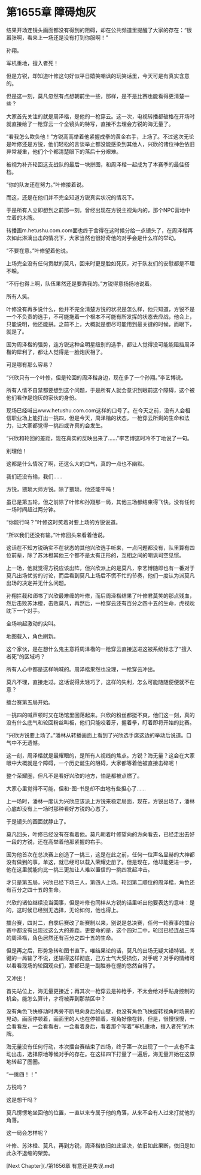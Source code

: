 # 第1655章 障碍炮灰

结果开场连镜头画面都没有得到的阻碍，却在公共频道里提醒了大家的存在：“很嚣张啊，看来上一场还是没有打到你服啊！”

孙翔。

军机重地，擅入者死！

但是方锐，却知道叶修这句好似平日嬉笑嘲讽的玩笑话里，今天可是有真实含意的。

但是这一刻，莫凡忽然有点想朝前坐一些，那样，是不是比赛也能看得更清楚一些？

大家首先关注的就是周泽楷，是他的一枪穿云。这一次，电视转播都破格在开场时就直接给了一枪穿云一个全镜头的特写，直接不去理会方锐的海无量了。

“看我怎么欺负他！”方锐高高举着他紧握成拳的黄金右手，上场了。不过这次无论是叶修还是方锐，他们轻松的言谈举止都没能感染到其他人，兴欣的诸位神色依旧异常凝重，他们个个都清楚眼下的落后十分艰难。

被视为补齐轮回这支战队的最后一块拼图，和周泽楷一起成为了本赛季的最佳搭档。

“你的队友还在努力。”叶修接着说。

而这，还是在他们并不完全知道方锐真实状况的情况下。

于是所有人立即想到之前那一刻，曾经出现在方锐主视角内的，那个NPC营地中立着的木牌。

转播画m.hetushu.com.com面也终于舍得在这时候分给一点镜头了，在周泽楷再次如此淋漓出击的情况下，大家当然也很好奇他的对手会是什么样的举动。

“不要在意。”叶修望着他说。

上场完全没有任何贡献的莫凡，回来时更是脸如死灰，对于队友们的安慰都是不理不睬。

“不行也得上啊，队伍果然还是要靠我的。”方锐得意扬扬地说着。

所有人笑。

叶修没有再多说什么，他并不完全清楚方锐的状况是怎么样，他只知道，方锐不是一个不负责的选手，不可能拖着一个根本不可能有所发挥的状态去应战，他会上，只能说明，他还能拼。之前不上，大概就是想尽可能用到最关键的时候，而眼下，就是了。

因为周泽楷的强势，连方锐这种全明星级别的选手，都让人觉得没可能能阻挡周泽楷的犀利了，都让人觉得是一脸炮灰相了。

可是哪有那么容易？

“兴欣只有一个叶修，但是轮回的周泽楷身边，现在多了一个孙翔。”李艺博说。

所有人情不自禁都要想到这个问题，于是所有人就会意识到眼前这个障碍，这个被他们看作是炮灰的家伙的身份。

现场已经喊出www.hetushu.com.com这样的口号了。在今天之前，没有人会相信职业场上能打出一挑四，但是今天，周泽楷的状态，一枪穿云所剩的生命和法力，让大家都觉得一挑四或许真的会发生。

“兴欣和轮回的差距，现在真实的反映出来了……”李艺博这时冷不丁地说了一句。

别理他！

这都是什么情况了啊，还这么大的口气，真的一点也不幽默。

我们还没有输，我们……

方锐，猥琐大师方锐。除了猥琐，他还能干吗！

虽已是第五轮，但之前除了叶修和孙翔那一局，其他三场都结束得飞快。没有任何一场时间超过两分钟。

“你能行吗？”叶修这时笑着对要上场的方锐说道。

“所以我们还没有输。”叶修回头来看着他说。

这话在不知方锐确实不在状态的其他兴欣选手听来，一点问题都没有，队里算有四位前辈，除了苏沐橙其他三个都不是太有正形的，互相之间的嘲讽司空见惯。

上一场，他就觉得方锐应该出阵，但兴欣派上的是莫凡，李艺博随即也有一番对于莫凡出场优劣的讨论，而后看到莫凡上场后不慌不忙的节奏，他们一度认为派莫凡出场的决定并无什么问题。

孙翔拦截和*图*书了兴欣最难缠的叶修，而后周泽楷结果了叶修君莫笑的那点残血，然后击败苏沐橙，击败莫凡，再然后，一枪穿云还有百分之四十五的生命，虎视眈眈下一个对手。

全场响起激动的尖叫。

地图载入，角色刷新。

这个家伙，是在想什么鬼主意将周泽楷的一枪穿云直接送进这被系统标志了“擅入者死”的区域吗？

所有人心中都是这样呐喊的。周泽楷果然也没理，一枪穿云冲出。

莫凡不理，直接走过。这话说得太轻巧了，这样的失利，怎么可能随随便便就不在意？

擂台赛第五局开始。

一挑四的喊声顿时又在场馆里回荡起来。兴欣的粉丝都挺不爽，他们这一刻，真的没有什么底气和轮回粉丝叫板，他们只能咬着牙，握着拳，盯着即将开始的比赛。

“兴欣方锐要上场了。”潘林从转播画面上看到了兴欣选手席这边的举动后说道。口气中不无遗憾。

这一刻，周泽楷就是最耀眼的，是所有人视线的焦点。方锐？海无量？这会在大家眼中大概就是个障碍，一个历史诞生的阻碍，大家都等着他被直接击碎呢！

整个荣耀圈，但凡不是看好兴欣的地方，怕是都被点燃了。

大家心里觉得不可能，但和-图-书是却不由地有些担心了……

上一场时，潘林一度认为兴欣应该派上方锐来稳定局面，现在，方锐出场了，潘林心底却没有上一场时那种看好方锐的心态了。

于是镜头的画面就静止了。

莫凡回头，叶修已经没有在看着他。莫凡朝着叶修望向的方向看去，已经走出去好一段的方锐，还在高举着他那紧握的右手。

因为他首次在总决赛上创造了一挑三，这是在此之前，任何一位声名显赫的大神都没有做到的事，单这，就已经可以载入荣耀史册了。但是现在，他却能更进一步，他在这里就能向比一挑三更加让人难以置信的一挑四发起冲击。

才只是第五局，兴欣已经下场三人，第四人上场。轮回第二顺位的周泽楷，角色还有百分之四十五的生命。

兴欣的诸位继续没当回事，但是叶修也同样从方锐的话里听出他要表达的意味：是的，这时候已经别无选择，无论如何，他也得上。

擂台赛，四对二，自季后赛改了新赛制以来，别说是总决赛，任何一轮赛事的擂台赛中都没有出现过这么大的差距。更要命的是，这个四对二中，轮回已经连战三阵的周泽楷，角色居然还有百分之四十五的生命。

但是再之后，形势急转和图书直下。唯结果论的话，莫凡的出场无疑大错特错。关键的一局输了不说，还输得这样彻底，己方士气大受损伤，对手呢？对手的情绪可以看看现场的轮回观众们，那都已是一副胜券在握的悠然自得了。

又冲出！

首先站位上，海无量更接近；再其次一枪穿云是神枪手，不太会给对手贴身控制的机会。能怎么算计，才将被弄到那禁区中？

没有角色飞快移动时两旁不断甩向身后的山壁，也没有角色飞快旋转视角时场景的晃动。画面停顿着，画面里的人也在停顿着，视角好像在转，但是，很慢很慢，一会看看左，一会看看右，一会看着身后，看着那个写着“军机重地，擅入者死”的木牌。

海无量没有任何行动，本次擂台赛结束了四场，终于第一次出现了一个一点也不主动出击，选择原地等候对手的存在。在这样四下打量了一遍后，海无量开始在这原地转起了圈圈。

“一挑四！！”

方锐吗？

这是想干吗？

莫凡愣愣地坐回他的位置，一直以来专属于他的角落，从来不会有人过来打扰他的角落。

这一局会怎样呢？

叶修、苏沐橙、莫凡，再到方锐，周泽楷依旧如此坚决，依旧如此果断，依旧是如此永不退缩的架势。



[Next Chapter](./第1656章 有意还是失误.md)